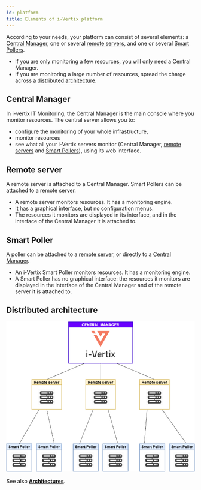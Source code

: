 ```yaml
---
id: platform
title: Elements of i-Vertix platform
---
```


According to your needs, your platform can consist of several elements: a [Central Manager](#central-manager), one or several [remote servers](#remote-server), and one or several [Smart Pollers](#smart-poller).

- If you are only monitoring a few resources, you will only need a Central Manager.
- If you are monitoring a large number of resources, spread the charge across a [distributed architecture](#distributed-architecture).

## Central Manager

In i-vertix IT Monitoring, the Central Manager is the main console where you monitor resources. The central server allows you to:

- configure the monitoring of your whole infrastructure,
- monitor resources
- see what all your i-Vertix servers monitor (Central Manager, [remote servers](#remote-server) and [Smart Pollers](#smart-poller)), using its web interface.

## Remote server

A remote server is attached to a Central Manager. Smart Pollers can be attached to a remote server.

- A remote server monitors resources. It has a monitoring engine.
- It has a graphical interface, but no configuration menus.
- The resources it monitors are displayed in its interface, and in the interface of the Central Manager it is attached to.

## Smart Poller

A poller can be attached to a [remote server](#remote-server), or directly to a [Central Manager](#central-manager).

- An i-Vertix Smart Poller monitors resources. It has a monitoring engine.
- A Smart Poller has no graphical interface: the resources it monitors are displayed in the interface of the Central Manager and of the remote server it is attached to.

## Distributed architecture

![image](../../assets/before-you-start/architecture.png)

See also [**Architectures**](./architecture).